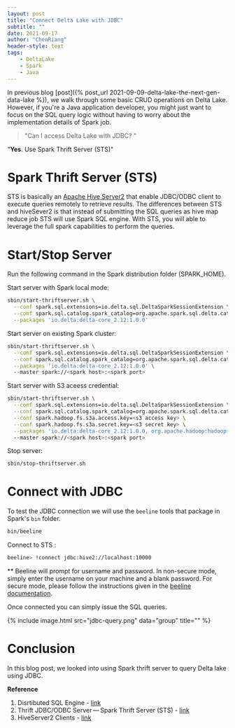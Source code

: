 ```yaml
---
layout: post
title: "Connect Delta Lake with JDBC"
subtitle: ""
date: 2021-09-17
author: "ChenRiang"
header-style: text
tags:
    - DeltaLake
    - Spark
    - Java
---
```




In previous blog [post]({% post_url 2021-09-09-delta-lake-the-next-gen-data-lake %}), we walk through some basic CRUD operations on Delta Lake. However, if you're a Java application developer, you might just want to focus on the SQL query logic without having to worry about the implementation details of Spark job.

> "Can I access Delta Lake with JDBC? "

"**Yes**.  Use Spark Thrift Server (STS)"  



# Spark Thrift Server (STS)

STS is basically an [Apache Hive Server2](https://cwiki.apache.org/confluence/display/Hive/Setting+Up+HiveServer2) that enable JDBC/ODBC client to execute queries remotely to  retrieve results. The differences between STS and hiveSever2 is that instead of  submitting the SQL queries as hive map reduce job STS will use Spark SQL engine. With STS, you will able to leverage the full spark capabilities to perform the queries. 



# Start/Stop Server

Run the following command in the Spark distribution folder (SPARK_HOME).

Start server with Spark local mode: 

```bash
sbin/start-thriftserver.sh \
  --conf spark.sql.extensions=io.delta.sql.DeltaSparkSessionExtension \
  --conf spark.sql.catalog.spark_catalog=org.apache.spark.sql.delta.catalog.DeltaCatalog \
  --packages 'io.delta:delta-core_2.12:1.0.0'
```



Start server on existing Spark cluster:

```bash
sbin/start-thriftserver.sh \
  --conf spark.sql.extensions=io.delta.sql.DeltaSparkSessionExtension \
  --conf spark.sql.catalog.spark_catalog=org.apache.spark.sql.delta.catalog.DeltaCatalog \
  --packages 'io.delta:delta-core_2.12:1.0.0' \ 
  --master spark://<spark host>:<spark port> 
```



Start server with S3 aceess credential:

```bash
sbin/start-thriftserver.sh \
  --conf spark.sql.extensions=io.delta.sql.DeltaSparkSessionExtension \
  --conf spark.sql.catalog.spark_catalog=org.apache.spark.sql.delta.catalog.DeltaCatalog \
  --conf spark.hadoop.fs.s3a.access.key=<s3 access key> \
  --conf spark.hadoop.fs.s3a.secret.key=<s3 secret key> \
  --packages 'io.delta:delta-core_2.12:1.0.0, org.apache.hadoop:hadoop-aws:3.3.1' \ 
  --master spark://<spark host>:<spark port> 
```



Stop server:

```bash
sbin/stop-thriftserver.sh
```



# Connect with JDBC

To test the JDBC connection we will use the `beeline` tools that package in Spark's `bin` folder.

 ```bash
 bin/beeline
 ```



Connect to STS :

```bash
beeline> !connect jdbc:hive2://localhost:10000
```

 ** Beeline will prompt for username and password. In non-secure mode, simply enter the username on your machine and a blank password. For secure mode, please follow the instructions given in the [beeline documentation](https://cwiki.apache.org/confluence/display/Hive/HiveServer2+Clients).



Once connected you can simply issue the SQL queries. 

{% include image.html src="jdbc-query.png" data="group" title="" %}





# Conclusion 

In this blog post, we looked into using Spark thrift server to query Delta lake using JDBC.

  



**Reference**

1. Disrtibuted SQL Engine - [link](https://spark.apache.org/docs/latest/sql-distributed-sql-engine.html)
2. Thrift JDBC/ODBC Server — Spark Thrift Server (STS) - [link](https://jaceklaskowski.gitbooks.io/mastering-spark-sql/content/spark-sql-thrift-server.html) 
3. HiveServer2 Clients - [link](https://cwiki.apache.org/confluence/display/Hive/HiveServer2+Clients#HiveServer2Clients-PythonClient)
